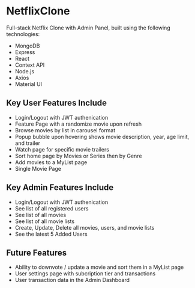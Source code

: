 # NetflixClone

Full-stack Netflix Clone with Admin Panel, built using the following technologies:

- MongoDB
- Express
- React
- Context API
- Node.js
- Axios
- Material UI

## Key User Features Include
- Login/Logout with JWT authenication
- Feature Page with a randomize movie upon refresh 
- Browse movies by list in carousel format
- Popup bubble upon hovering shows movie description, year, age limit, and trailer
- Watch page for specific movie trailers
- Sort home page by Movies or Series then by Genre
- Add movies to a MyList page
- Single Movie Page

## Key Admin Features Include
- Login/Logout with JWT authenication
- See list of all registered users 
- See list of all movies
- See list of all movie lists
- Create, Update, Delete all movies, users, and movie lists
- See the latest 5 Added Users

## Future Features
- Ability to downvote / update a movie and sort them in a MyList page
- User settings page with subcription tier and transactions
- User transaction data in the Admin Dashboard
